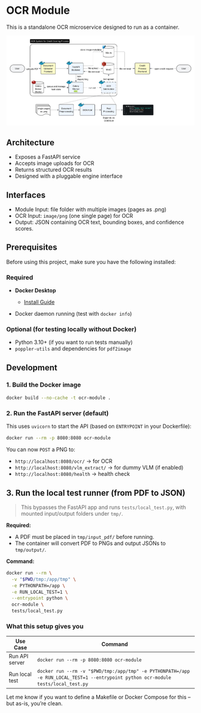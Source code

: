 # OCR Module

This is a standalone OCR microservice designed to run as a container.

![mvp](images/ocr_system_architecture_diagram_simplified.jpeg)

## Architecture

- Exposes a FastAPI service
- Accepts image uploads for OCR
- Returns structured OCR results
- Designed with a pluggable engine interface

## Interfaces

- Module Input: file folder with multiple images (pages as .png)
- OCR Input: `image/png` (one single page) for OCR
- Output: JSON containing OCR text, bounding boxes, and confidence scores.

## Prerequisites

Before using this project, make sure you have the following installed:

### Required

- **Docker Desktop**
  - [Install Guide](https://docs.docker.com/get-started/get-docker/)

- Docker daemon running (test with `docker info`)

### Optional (for testing locally without Docker)

- Python 3.10+ (if you want to run tests manually)
- `poppler-utils` and dependencies for `pdf2image`

## Development

### 1. Build the Docker image

```bash
docker build --no-cache -t ocr-module .
```

### 2. Run the **FastAPI server** (default)

This uses `uvicorn` to start the API (based on `ENTRYPOINT` in your Dockerfile):

```bash
docker run --rm -p 8080:8080 ocr-module
```

You can now `POST` a PNG to:

* `http://localhost:8080/ocr/` → for OCR
* `http://localhost:8080/vlm_extract/` → for dummy VLM (if enabled)
* `http://localhost:8080/health` → health check

## 3. Run the **local test runner** (from PDF to JSON)

> This bypasses the FastAPI app and runs `tests/local_test.py`, with mounted input/output folders under `tmp/`.

**Required:**

* A PDF must be placed in `tmp/input_pdf/` before running.
* The container will convert PDF to PNGs and output JSONs to `tmp/output/`.

**Command:**

```bash
docker run --rm \
  -v "$PWD/tmp:/app/tmp" \
  -e PYTHONPATH=/app \
  -e RUN_LOCAL_TEST=1 \
  --entrypoint python \
  ocr-module \
  tests/local_test.py
```

### What this setup gives you

| Use Case       | Command                                                                                                                            |
| -------------- | ---------------------------------------------------------------------------------------------------------------------------------- |
| Run API server | `docker run --rm -p 8080:8080 ocr-module`                                                                                          |
| Run local test | `docker run --rm -v "$PWD/tmp:/app/tmp" -e PYTHONPATH=/app -e RUN_LOCAL_TEST=1 --entrypoint python ocr-module tests/local_test.py` |

Let me know if you want to define a Makefile or Docker Compose for this – but as-is, you’re clean.

